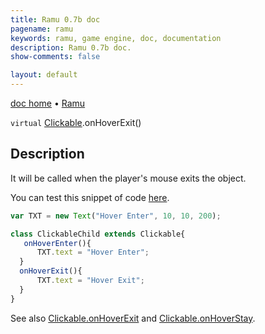 ```yaml
---
title: Ramu 0.7b doc
pagename: ramu
keywords: ramu, game engine, doc, documentation
description: Ramu 0.7b doc.
show-comments: false

layout: default
---
```

[doc home](home) &#8226; [Ramu](../)  

``virtual`` [Clickable](Clickable).onHoverExit()   

## Description
It will be called when the player's mouse exits the object.    

You can test this snippet of code [here](https://hermespasser.github.io/p/ramu/tryramu/?var%20TXT%20=%20new%20Text(%22Hover%20Enter%22,%2010,%2010,%20200);%0A%0Aclass%20ClickableChild%20extends%20Clickable%7B%0A%20%20%20onHoverEnter()%7B%0A%20%20%20%20%20%20TXT.text%20=%20%22Hover%20Enter%22;%0A%20%20%7D%0A%20%20onHoverExit()%7B%0A%20%20%20%20%20%20TXT.text%20=%20%22Hover%20Exit%22;%0A%20%20%7D%0A%20%20onClick()%7B%0A%20%20%20%20%20%20%20%20%20%20TXT.text%20=%20%22...%22;%0A%20%20%7D%0A%7D%0A%0Alet%20c%20=%20new%20ClickableChild(200,%20200,%20100,%20100);%0ARamu.init();).
```javascript
var TXT = new Text("Hover Enter", 10, 10, 200);

class ClickableChild extends Clickable{
   onHoverEnter(){
      TXT.text = "Hover Enter";
  }
  onHoverExit(){
      TXT.text = "Hover Exit";
  }
}
``` 
See also [Clickable.onHoverExit](Clickable.onHoverExit) and [Clickable.onHoverStay](Clickable.onHoverStay).